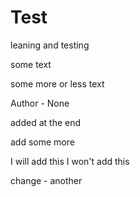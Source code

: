 # Test
leaning and testing

some text

some more or less text 

Author - None

added at the end

add some more

I will add this
I won't add this

change - another